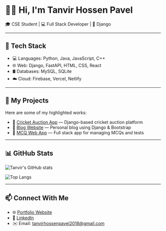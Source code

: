 # 👨‍🎓 Hi, I'm Tanvir Hossen Pavel

🎓 CSE Student | 💻 Full Stack Developer | 🐍 Django

---

## 🔧 Tech Stack
- 💻 Languages: Python, Java, JavaScript, C++
- 🌐 Web: Django, FastAPI, HTML, CSS, React
- 🛢️ Databases: MySQL, SQLite
- ☁️ Cloud: Firebase, Vercel, Netlify

---

## 🧩 My Projects
Here are some of my highlighted works:

- 🔗 [Cricket Auction App](https://github.com/THPavellpu/Cricket-Auction-Application) — Django-based cricket auction platform
- 🔗 [Blog Website](https://github.com/your-blog-repo) — Personal blog using Django & Bootstrap
- 🔗 [MCQ Web App](https://github.com/your-mcq-repo) — Full stack app for managing MCQs and tests

---

## 📊 GitHub Stats
![Tanvir's GitHub stats](https://github-readme-stats.vercel.app/api?username=THPavellpu&show_icons=true&theme=tokyonight)

![Top Langs](https://github-readme-stats.vercel.app/api/top-langs/?username=THPavellpu&layout=compact&theme=tokyonight)

---

## 📫 Connect With Me
- 🌐 [Portfolio Website](http://tinyurl.com/rasduinopy)
- 💼 [LinkedIn](www.linkedin.com/in/tanvir-pavel)
- ✉️ Email: tanvirhossenpavel2018@gmail.com
